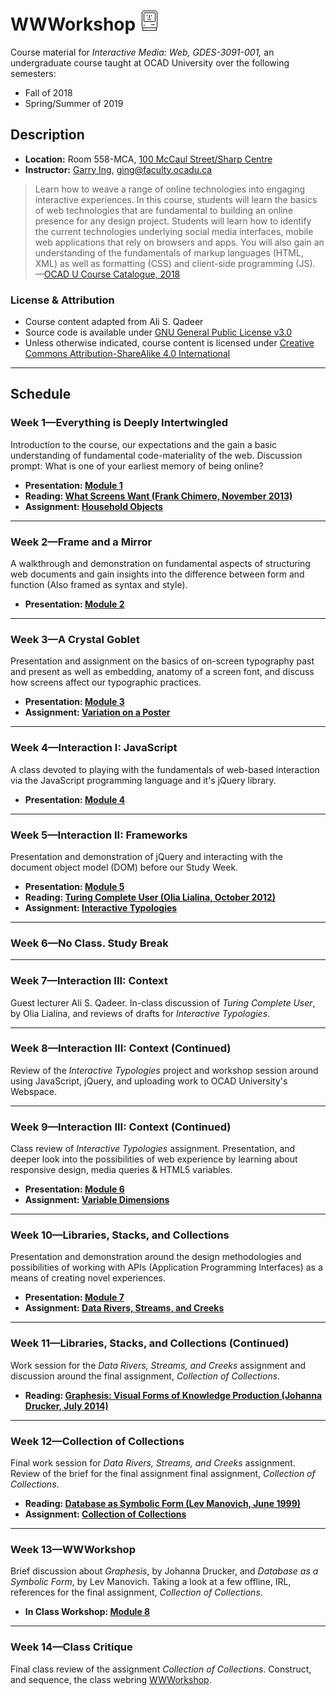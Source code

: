 # WWWorkshop ![Susan Kare, Macintosh Icons, 1984](./media/susan-kare-icons.gif)

Course material for _Interactive Media: Web, GDES-3091-001,_ an undergraduate course taught at OCAD University over the following semesters:
- Fall of 2018
- Spring/Summer of 2019

## Description

- **Location:**  Room 558-MCA, [100 McCaul Street/Sharp Centre](https://goo.gl/maps/FvQJx42HD262)
- **Instructor:** [Garry Ing](https://garrying.com), ging@faculty.ocadu.ca

> Learn how to weave a range of online technologies into engaging interactive experiences. In this course, students will learn the basics of web technologies that are fundamental to building an online presence for any design project. Students will learn how to identify the current technologies underlying social media interfaces, mobile web applications that rely on browsers and apps. You will also gain an understanding of the fundamentals of markup languages (HTML, XML) as well as formatting (CSS) and client-side programming (JS). —[OCAD U Course Catalogue, 2018](https://selfservice.ocadu.ca/Student/Courses)

### License & Attribution

- Course content adapted from Ali S. Qadeer
- Source code is available under [GNU General Public License v3.0](./LICENSE)
- Unless otherwise indicated, course content is licensed under [Creative Commons Attribution-ShareAlike 4.0 International](https://creativecommons.org/licenses/by-sa/4.0/)

___

## Schedule

### Week 1—Everything is Deeply Intertwingled

Introduction to the course, our expectations and the gain a basic understanding of fundamental code-materiality of the web. Discussion prompt: What is one of your earliest memory of being online?

- **Presentation: [Module 1](./module-1-everything-is-deeply-intertwingled/lecture-01.pdf)**
- **Reading: [What Screens Want (Frank Chimero, November 2013)](./readings.md#what-screens-want)**
- **Assignment: [Household Objects](./assignments/household-objects.md)**

___

### Week 2—Frame and a Mirror

A walkthrough and demonstration on fundamental aspects of structuring web documents and gain insights into the difference between form and function (Also framed as syntax and style).

- **Presentation: [Module 2](./module-2-frame-and-a-mirror/lecture-02.pdf)**

___

### Week 3—A Crystal Goblet

Presentation and assignment on the basics of on-screen typography past and present as well as embedding, anatomy of a screen font, and discuss how screens affect our typographic practices.

- **Presentation: [Module 3](./module-3-a-crystal-goblet/lecture-03.pdf)**
- **Assignment: [Variation on a Poster](./assignments/variation-on-a-poster.md)**

___

### Week 4—Interaction I: JavaScript

A class devoted to playing with the fundamentals of web-based interaction via the JavaScript programming language and it's jQuery library.

- **Presentation: [Module 4](./module-4-interaction-1/lecture-04.pdf)**

___

### Week 5—Interaction II: Frameworks

Presentation and demonstration of jQuery and interacting with the document object model (DOM) before our Study Week.

- **Presentation: [Module 5](./module-5-interaction-2/lecture-05.pdf)**
- **Reading: [Turing Complete User (Olia Lialina, October 2012)](./readings.md#turing-complete-user)**
- **Assignment: [Interactive Typologies](./assignments/interactive-typologies.md)**

___

### Week 6—No Class. Study Break

___

### Week 7—Interaction III: Context

Guest lecturer Ali S. Qadeer. In-class discussion of _Turing Complete User_, by Olia Lialina, and reviews of drafts for _Interactive Typologies_.

___

### Week 8—Interaction III: Context (Continued)

Review of the _Interactive Typologies_ project and workshop session around using JavaScript, jQuery, and uploading work to OCAD University's Webspace.

___

### Week 9—Interaction III: Context (Continued)

Class review of _Interactive Typologies_ assignment. Presentation, and deeper look into the possibilities of web experience by learning about responsive design, media queries & HTML5 variables.

- **Presentation: [Module 6](./module-6-interaction-3/lecture-06.pdf)**
- **Assignment: [Variable Dimensions](./assignments/variable-dimensions.md)**

___

### Week 10—Libraries, Stacks, and Collections

Presentation and demonstration around the design methodologies and possibilities of working with APIs (Application Programming Interfaces) as a means of creating novel experiences.

- **Presentation: [Module 7](./module-7-libraries-stacks-collections/lecture-07.pdf)**
- **Assignment: [Data Rivers, Streams, and Creeks](./assignments/data-rivers-streams-creeks.md)**

___

### Week 11—Libraries, Stacks, and Collections (Continued)

Work session for the _Data Rivers, Streams, and Creeks_ assignment and discussion around the final assignment, _Collection of Collections_.

- **Reading: [Graphesis: Visual Forms of Knowledge Production (Johanna Drucker, July 2014)](./readings.md#graphesis-visual-forms-of-knowledge-production)**

___

### Week 12—Collection of Collections

Final work session for _Data Rivers, Streams, and Creeks_ assignment. Review of the brief for the final assignment final assignment, _Collection of Collections_.

- **Reading: [Database as Symbolic Form (Lev Manovich, June 1999)](./readings.md#database-as-symbolic-form)**
- **Assignment: [Collection of Collections](./assignments/collection-of-collections.md)**

___

### Week 13—WWWorkshop

Brief discussion about _Graphesis_, by Johanna Drucker, and _Database as a Symbolic Form_, by Lev Manovich. Taking  a look at a few offline, IRL, references for the final assignment, _Collection of Collections_.

- **In Class Workshop: [Module 8](./module-8-wwworkshop/README.md)**

___

### Week 14—Class Critique

Final class review of the assignment _Collection of Collections_. Construct, and sequence, the class webring [WWWorkshop](https://wwworkshop.org).
